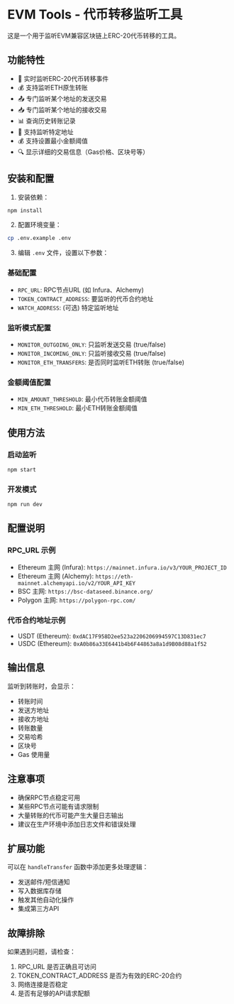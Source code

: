 # EVM Tools - 代币转移监听工具

这是一个用于监听EVM兼容区块链上ERC-20代币转移的工具。

## 功能特性

- 🔄 实时监听ERC-20代币转移事件
- 💰 支持监听ETH原生转账
- 📤 专门监听某个地址的发送交易
- 📥 专门监听某个地址的接收交易
- 📊 查询历史转账记录  
- 🎯 支持监听特定地址
- 💰 支持设置最小金额阈值
- 🔍 显示详细的交易信息（Gas价格、区块号等）

## 安装和配置

1. 安装依赖：
```bash
npm install
```

2. 配置环境变量：
```bash
cp .env.example .env
```

3. 编辑 `.env` 文件，设置以下参数：

### 基础配置
- `RPC_URL`: RPC节点URL (如 Infura、Alchemy)
- `TOKEN_CONTRACT_ADDRESS`: 要监听的代币合约地址
- `WATCH_ADDRESS`: (可选) 特定监听地址

### 监听模式配置
- `MONITOR_OUTGOING_ONLY`: 只监听发送交易 (true/false)
- `MONITOR_INCOMING_ONLY`: 只监听接收交易 (true/false)  
- `MONITOR_ETH_TRANSFERS`: 是否同时监听ETH转账 (true/false)

### 金额阈值配置
- `MIN_AMOUNT_THRESHOLD`: 最小代币转账金额阈值
- `MIN_ETH_THRESHOLD`: 最小ETH转账金额阈值

## 使用方法

### 启动监听
```bash
npm start
```

### 开发模式
```bash
npm run dev
```

## 配置说明

### RPC_URL 示例
- Ethereum 主网 (Infura): `https://mainnet.infura.io/v3/YOUR_PROJECT_ID`
- Ethereum 主网 (Alchemy): `https://eth-mainnet.alchemyapi.io/v2/YOUR_API_KEY`
- BSC 主网: `https://bsc-dataseed.binance.org/`
- Polygon 主网: `https://polygon-rpc.com/`

### 代币合约地址示例
- USDT (Ethereum): `0xdAC17F958D2ee523a2206206994597C13D831ec7`
- USDC (Ethereum): `0xA0b86a33E6441b4b6F44863a8a1d9B08d88a1f52`

## 输出信息

监听到转账时，会显示：
- 转账时间
- 发送方地址
- 接收方地址  
- 转账数量
- 交易哈希
- 区块号
- Gas 使用量

## 注意事项

- 确保RPC节点稳定可用
- 某些RPC节点可能有请求限制
- 大量转账的代币可能产生大量日志输出
- 建议在生产环境中添加日志文件和错误处理

## 扩展功能

可以在 `handleTransfer` 函数中添加更多处理逻辑：
- 发送邮件/短信通知
- 写入数据库存储
- 触发其他自动化操作
- 集成第三方API

## 故障排除

如果遇到问题，请检查：
1. RPC_URL 是否正确且可访问
2. TOKEN_CONTRACT_ADDRESS 是否为有效的ERC-20合约
3. 网络连接是否稳定
4. 是否有足够的API请求配额